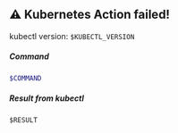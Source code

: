 ## ⚠️ Kubernetes Action failed!
kubectl version: `$KUBECTL_VERSION`

##### Command
```bash
$COMMAND
```

##### Result from kubectl
```log
$RESULT
```
